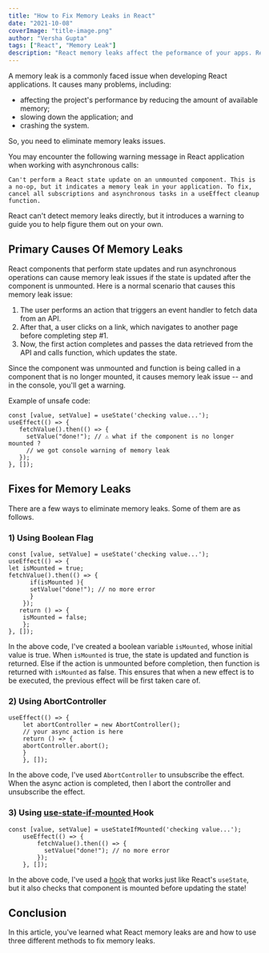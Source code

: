 ```yaml
---
title: "How to Fix Memory Leaks in React"
date: "2021-10-08"
coverImage: "title-image.png"
author: "Versha Gupta"
tags: ["React", "Memory Leak"]
description: "React memory leaks affect the peformance of your apps. Read more to understand memory leaks in React and learn three different methods for fixing memory leaks."
---
```

A memory leak is a commonly faced issue when developing React applications. It causes many problems, including:
- affecting the project's performance by reducing the amount of available memory; 
- slowing down the application; and 
- crashing the system.

So, you need to eliminate memory leaks issues. 

You may encounter the following warning message in React application when working with asynchronous calls:

`Can't perform a React state update on an unmounted component. This is a no-op, but it indicates a memory leak in your application. To fix, cancel all subscriptions and asynchronous tasks in a useEffect cleanup function.`

React can't detect memory leaks directly, but it introduces a warning to guide you to help figure them out on your own.

## Primary Causes Of Memory Leaks

React components that perform state updates and run asynchronous operations can cause memory leak issues if the state is updated after the component is unmounted. Here is a normal scenario that causes this memory leak issue:
1. The user performs an action that triggers an event handler to fetch data from an API.
2. After that, a user clicks on a link, which navigates to another page before completing step #1.
3. Now, the first action completes and passes the data retrieved from the API and calls function, which updates the state.

Since the component was unmounted and function is being called in a component that is no longer mounted, it causes memory leak issue -- and in the console, you'll get a warning.

Example of unsafe code:

 ```
const [value, setValue] = useState('checking value...');
useEffect(() => {
	fetchValue().then(() => {
      setValue("done!"); // ⚠️ what if the component is no longer mounted ?
      // we got console warning of memory leak
    });
}, []); 
```

## Fixes for Memory Leaks

There are a few ways to eliminate memory leaks. Some of them are as follows.

### 1) Using Boolean Flag
```
const [value, setValue] = useState('checking value...');
useEffect(() => {
let isMounted = true;
fetchValue().then(() => {
      if(isMounted ){
      setValue("done!"); // no more error
      } 
    });
   return () => {
    isMounted = false;
    };
}, []);
```
In the above code, I've created a boolean variable `isMounted`, whose initial value is true. When `isMounted` is true, the state is updated and function is returned. Else if the action is unmounted before completion, then function is returned with `isMounted` as false. This ensures that when a new effect is to be executed, the previous effect will be first taken care of. 

### 2) Using AbortController
```
useEffect(() => {  
    let abortController = new AbortController();  
    // your async action is here  
    return () => {  
    abortController.abort();  
    }  
    }, []);
```
In the above code, I've used `AbortController` to unsubscribe the effect. When the async action is completed, then I abort the controller and unsubscribe the effect.

### 3) Using [use-state-if-mounted ](https://www.npmjs.com/package/use-state-if-mounted) Hook
```
const [value, setValue] = useStateIfMounted('checking value...');
    useEffect(() => {
    	fetchValue().then(() => {
          setValue("done!"); // no more error
        });
    }, []);
```
In the above code, I've used a [hook](https://www.loginradius.com/blog/engineering/react-hooks-guide/) that works just like React's `useState`, but it also checks that component is mounted before updating the state!

## Conclusion

In this article, you've learned what React memory leaks are and how to use three different methods to fix memory leaks.